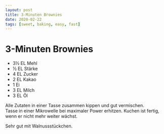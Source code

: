 ```yaml
---
layout: post
title: 3-Minuten Brownies
date: 2020-02-22
tags: [sweet, baking, easy, fast]
---
```

# 3-Minuten Brownies

- 3½ EL Mehl
- ½ EL Stärke
- 4 EL Zucker
- 2 EL Kakao
- 1 Ei
- 3 EL Milch
- 3 EL Öl

Alle Zutaten in einer Tasse zusammen kippen und gut vermischen.  
Tasse in einer Mikrowelle bei maximaler Power erhitzen. Kuchen ist fertig, wenn er nicht mehr weiter wächst.  
  
Sehr gut mit Walnussstückchen.  
